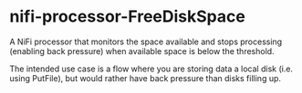 # nifi-processor-FreeDiskSpace
A NiFi processor that monitors the space available and stops processing (enabling back pressure) when available space is
below the threshold.

The intended use case is a flow where you are storing data a local disk (i.e. using PutFile), but would rather have back
pressure than disks filling up.

